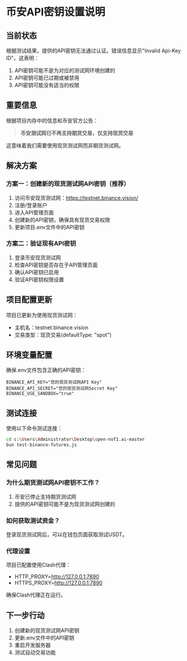 # 币安API密钥设置说明

## 当前状态

根据测试结果，提供的API密钥无法通过认证。错误信息显示"Invalid Api-Key ID"，这表明：

1. API密钥可能不是为对应的测试网环境创建的
2. API密钥可能已过期或被禁用
3. API密钥可能没有适当的权限

## 重要信息

根据项目内存中的信息和币安官方公告：
> **币安测试网已不再支持期货交易，仅支持现货交易**

这意味着我们需要使用现货测试网而非期货测试网。

## 解决方案

### 方案一：创建新的现货测试网API密钥（推荐）

1. 访问币安现货测试网：https://testnet.binance.vision/
2. 注册/登录账户
3. 进入API管理页面
4. 创建新的API密钥，确保具有现货交易权限
5. 更新项目.env文件中的API密钥

### 方案二：验证现有API密钥

1. 登录币安现货测试网
2. 检查API密钥是否存在于API管理页面
3. 确认API密钥已启用
4. 验证API密钥权限设置

## 项目配置更新

项目已更新为使用现货测试网：
- 主机名：testnet.binance.vision
- 交易类型：现货交易(defaultType: "spot")

## 环境变量配置

确保.env文件包含正确的API密钥：

```
BINANCE_API_KEY="您的现货测试网API Key"
BINANCE_API_SECRET="您的现货测试网Secret Key"
BINANCE_USE_SANDBOX="true"
```

## 测试连接

使用以下命令测试连接：

```bash
cd c:\Users\Administrator\Desktop\open-nof1.ai-master
bun test-binance-futures.js
```

## 常见问题

### 为什么期货测试网API密钥不工作？

1. 币安已停止支持期货测试网
2. 提供的API密钥可能不是为现货测试网创建的

### 如何获取测试资金？

登录现货测试网后，可以在钱包页面获取测试USDT。

### 代理设置

项目已配置使用Clash代理：
- HTTP_PROXY=http://127.0.0.1:7890
- HTTPS_PROXY=http://127.0.0.1:7890

确保Clash代理正在运行。

## 下一步行动

1. 创建新的现货测试网API密钥
2. 更新.env文件中的API密钥
3. 重启开发服务器
4. 测试自动交易功能